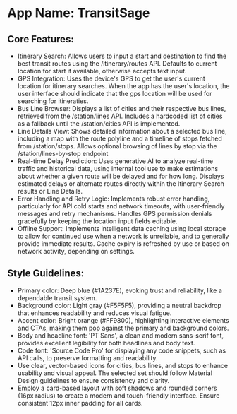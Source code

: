# **App Name**: TransitSage

## Core Features:

- Itinerary Search: Allows users to input a start and destination to find the best transit routes using the /itinerary/routes API. Defaults to current location for start if available, otherwise accepts text input.
- GPS Integration: Uses the device's GPS to get the user's current location for itinerary searches. When the app has the user's location, the user interface should indicate that the gps location will be used for searching for itineraties.
- Bus Line Browser: Displays a list of cities and their respective bus lines, retrieved from the /station/lines API. Includes a hardcoded list of cities as a fallback until the /station/cities API is implemented.
- Line Details View: Shows detailed information about a selected bus line, including a map with the route polyline and a timeline of stops fetched from /station/stops. Allows optional browsing of lines by stop via the /station/lines-by-stop endpoint
- Real-time Delay Prediction: Uses generative AI to analyze real-time traffic and historical data, using internal tool use to make estimations about whether a given route will be delayed and for how long. Displays estimated delays or alternate routes directly within the Itinerary Search results or Line Details.
- Error Handling and Retry Logic: Implements robust error handling, particularly for API cold starts and network timeouts, with user-friendly messages and retry mechanisms.  Handles GPS permission denials gracefully by keeping the location input fields editable.
- Offline Support: Implements intelligent data caching using local storage to allow for continued use when a network is unreliable, and to generally provide immediate results. Cache expiry is refreshed by use or based on network activity, depending on settings.

## Style Guidelines:

- Primary color: Deep blue (#1A237E), evoking trust and reliability, like a dependable transit system.
- Background color: Light gray (#F5F5F5), providing a neutral backdrop that enhances readability and reduces visual fatigue.
- Accent color: Bright orange (#FF9800), highlighting interactive elements and CTAs, making them pop against the primary and background colors.
- Body and headline font: 'PT Sans', a clean and modern sans-serif font, provides excellent legibility for both headlines and body text.
- Code font: 'Source Code Pro' for displaying any code snippets, such as API calls, to preserve formatting and readability.
- Use clear, vector-based icons for cities, bus lines, and stops to enhance usability and visual appeal. The selected set should follow Material Design guidelines to ensure consistency and clarity.
- Employ a card-based layout with soft shadows and rounded corners (16px radius) to create a modern and touch-friendly interface. Ensure consistent 12px inner padding for all cards.
